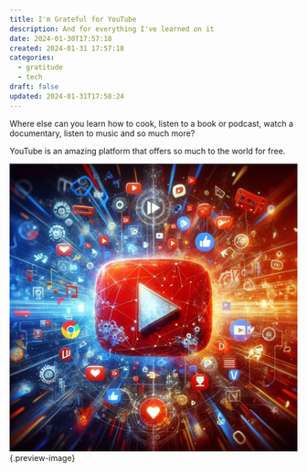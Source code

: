 ```yaml
---
title: I'm Grateful for YouTube
description: And for everything I've learned on it
date: 2024-01-30T17:57:18
created: 2024-01-31 17:57:18
categories:
  - gratitude
  - tech
draft: false
updated: 2024-01-31T17:58:24
---
```

Where else can you learn how to cook, listen to a book or podcast, watch a documentary, listen to music and so much more?

YouTube is an amazing platform that offers so much to the world for free. 

![YouTube glorifidd](../img/dalle-youtube-glorified.jpeg){.preview-image}